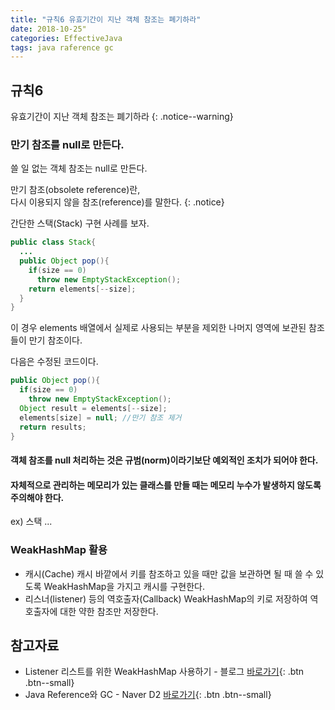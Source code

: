 ```yaml
---
title: "규칙6 유효기간이 지난 객체 참조는 폐기하라"
date: 2018-10-25"
categories: EffectiveJava
tags: java raference gc
---
```


## 규칙6
유효기간이 지난 객체 참조는 폐기하라
{: .notice--warning}

### 만기 참조를 null로 만든다.
쓸 일 없는 객체 참조는 null로 만든다.

만기 참조(obsolete reference)란,  
다시 이용되지 않을 참조(reference)를 말한다.
{: .notice}

간단한 스택(Stack) 구현 사례를 보자.

```java
public class Stack{
  ...
  public Object pop(){
    if(size == 0)
      throw new EmptyStackException();
    return elements[--size]; 
  }
}
```
이 경우 elements 배열에서 실제로 사용되는 부분을 제외한 나머지 영역에 보관된 참조들이 만기 참조이다.

다음은 수정된 코드이다.
```java
public Object pop(){
  if(size == 0)
    throw new EmptyStackException();
  Object result = elements[--size];
  elements[size] = null; //만기 참조 제거
  return results;
}
```

#### 객체 참조를 null 처리하는 것은 규범(norm)이라기보단 예외적인 조치가 되어야 한다.

#### 자체적으로 관리하는 메모리가 있는 클래스를 만들 때는 메모리 누수가 발생하지 않도록 주의해야 한다.
ex) 스택 ...

### WeakHashMap 활용
* 캐시(Cache)
캐시 바깥에서 키를 참조하고 있을 때만 값을 보관하면 될 때 쓸 수 있도록 WeakHashMap을 가지고 캐시를 구현한다.
* 리스너(listener) 등의 역호출자(Callback)
WeakHashMap의 키로 저장하여 역호출자에 대한 약한 참조만 저장한다.

## 참고자료
* Listener 리스트를 위한 WeakHashMap 사용하기 - 블로그 [바로가기](http://egloos.zum.com/folog/v/1237140){: .btn .btn--small}
* Java Reference와 GC - Naver D2 [바로가기](https://d2.naver.com/helloworld/329631){: .btn .btn--small}
